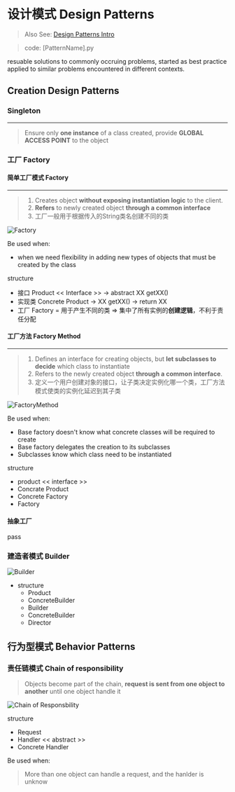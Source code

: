 # 设计模式 Design Patterns

> Also See: [Design Patterns Intro](https://www.oodesign.com/)

> code: [PatternName].py

resuable solutions to commonly occruing problems, started as best practice applied to similar problems encountered in different contexts.

## Creation Design Patterns

### Singleton

---

> Ensure only **one instance** of a class created, provide **GLOBAL ACCESS POINT** to the object

### 工厂 Factory

#### 简单工厂模式 Factory

---

> 1. Creates object **without exposing instantiation logic** to the client.
> 2. **Refers** to newly created object **through a common interface**
> 3. 工厂一般用于根据传入的String类名创建不同的类

![Factory](https://www.oodesign.com/images/creational/factory-pattern.gif)

Be used when:

* when we need flexibility in adding new types of objects that must be created by the class

structure

* 接口 Product << Interface >> -> abstract XX getXX()
* 实现类 Concrete Product -> XX getXX() -> return XX
* 工厂 Factory = 用于产生不同的类 => 集中了所有实例的**创建逻辑**，不利于责任分配

#### 工厂方法 Factory Method

---

> 1. Defines an interface for creating objects, but **let subclasses to decide** which class to instantiate
> 2. Refers to the newly created object **through a common interface**.
> 3. 定义一个用户创建对象的接口，让子类决定实例化哪一个类，工厂方法模式使类的实例化延迟到其子类

![FactoryMethod](https://www.oodesign.com/images/creational/factory-method-pattern.gif)

Be used when:

* Base factory doesn't know what concrete classes will be required to create
* Base factory delegates the creation to its subclasses
* Subclasses know which class need to be instantiated

structure

* product << interface >>
* Concrate Product
* Concrete Factory
* Factory

#### 抽象工厂

pass

### 建造者模式 Builder

![Builder](https://www.oodesign.com/images/creational/builder-pattern.png)

* structure
  * Product
  * ConcreteBuilder
  * Builder
  * ConcreteBuilder
  * Director

## 行为型模式 Behavior Patterns

### 责任链模式 Chain of responsibility

> Objects become part of the chain, **request is sent from one object to another** until one object handle it

![Chain of Responsbility](https://www.oodesign.com/images/stories/chain%20of%20responsability%20implementation%20-%20uml%20class%20diagram.gif)

structure

* Request
* Handler << abstract >>
* Concrete Handler

Be used when:

> More than one object can handle a request, and the hanlder is unknow
